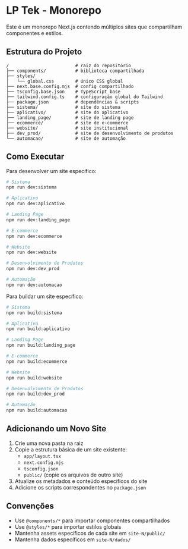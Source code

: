 # LP Tek - Monorepo

Este é um monorepo Next.js contendo múltiplos sites que compartilham componentes e estilos.

## Estrutura do Projeto

```
/                         # raiz do repositório
├── components/           # biblioteca compartilhada
├── styles/
│   └── global.css        # único CSS global
├── next.base.config.mjs  # config compartilhado
├── tsconfig.base.json    # TypeScript base
├── tailwind.config.ts    # configuração global do Tailwind
├── package.json          # dependências & scripts
├── sistema/              # site do sistema
├── aplicativo/           # site do aplicativo
├── landing_page/         # site de landing page
├── ecommerce/            # site de e-commerce
├── website/              # site institucional
├── dev_prod/             # site de desenvolvimento de produtos
└── automacao/            # site de automação
```

## Como Executar

Para desenvolver um site específico:

```bash
# Sistema
npm run dev:sistema

# Aplicativo
npm run dev:aplicativo

# Landing Page
npm run dev:landing_page

# E-commerce
npm run dev:ecommerce

# Website
npm run dev:website

# Desenvolvimento de Produtos
npm run dev:dev_prod

# Automação
npm run dev:automacao
```

Para buildar um site específico:

```bash
# Sistema
npm run build:sistema

# Aplicativo
npm run build:aplicativo

# Landing Page
npm run build:landing_page

# E-commerce
npm run build:ecommerce

# Website
npm run build:website

# Desenvolvimento de Produtos
npm run build:dev_prod

# Automação
npm run build:automacao
```

## Adicionando um Novo Site

1. Crie uma nova pasta na raiz
2. Copie a estrutura básica de um site existente:
   - `app/layout.tsx`
   - `next.config.mjs`
   - `tsconfig.json`
   - `public/` (copie os arquivos de outro site)
3. Atualize os metadados e conteúdo específicos do site
4. Adicione os scripts correspondentes no `package.json`

## Convenções

- Use `@components/*` para importar componentes compartilhados
- Use `@styles/*` para importar estilos globais
- Mantenha assets específicos de cada site em `site-N/public/`
- Mantenha dados específicos em `site-N/dados/` 